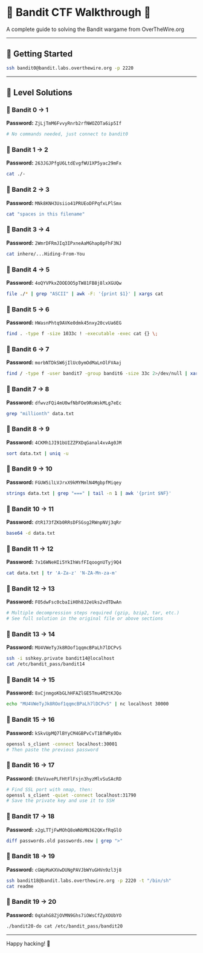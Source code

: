 # 🌟 Bandit CTF Walkthrough 🌟

A complete guide to solving the Bandit wargame from OverTheWire.org

---

## 🚀 Getting Started

```bash
ssh bandit0@bandit.labs.overthewire.org -p 2220
```

---

## 🎯 Level Solutions

### 🔹 Bandit 0 → 1  
**Password:** `ZjLjTmM6FvvyRnrb2rfNWOZOTa6ip5If`
```bash
# No commands needed, just connect to bandit0
```

### 🔹 Bandit 1 → 2  
**Password:** `263JGJPfgU6LtdEvgfWU1XP5yac29mFx`
```bash
cat ./-
```

### 🔹 Bandit 2 → 3  
**Password:** `MNk8KNH3Usiio41PRUEoDFPqfxLPlSmx`
```bash
cat "spaces in this filename"
```

### 🔹 Bandit 3 → 4  
**Password:** `2WmrDFRmJIq3IPxneAaMGhap0pFhF3NJ`
```bash
cat inhere/...Hiding-From-You
```

### 🔹 Bandit 4 → 5  
**Password:** `4oQYVPkxZOOEOO5pTW81FB8j8lxXGUQw`
```bash
file ./* | grep "ASCII" | awk -F: '{print $1}' | xargs cat
```

### 🔹 Bandit 5 → 6  
**Password:** `HWasnPhtq9AVKe0dmk45nxy20cvUa6EG`
```bash
find . -type f -size 1033c ! -executable -exec cat {} \;
```

### 🔹 Bandit 6 → 7  
**Password:** `morbNTDkSW6jIlUc0ymOdMaLnOlFVAaj`
```bash
find / -type f -user bandit7 -group bandit6 -size 33c 2>/dev/null | xargs cat
```

### 🔹 Bandit 7 → 8  
**Password:** `dfwvzFQi4mU0wfNbFOe9RoWskMLg7eEc`
```bash
grep "millionth" data.txt
```

### 🔹 Bandit 8 → 9  
**Password:** `4CKMh1JI91bUIZZPXDqGanal4xvAg0JM`
```bash
sort data.txt | uniq -u
```

### 🔹 Bandit 9 → 10  
**Password:** `FGUW5ilLVJrxX9kMYMmlN4MgbpfMiqey`
```bash
strings data.txt | grep "===" | tail -n 1 | awk '{print $NF}'
```

### 🔹 Bandit 10 → 11  
**Password:** `dtR173fZKb0RRsDFSGsg2RWnpNVj3qRr`
```bash
base64 -d data.txt
```

### 🔹 Bandit 11 → 12  
**Password:** `7x16WNeHIi5YkIhWsfFIqoognUTyj9Q4`
```bash
cat data.txt | tr 'A-Za-z' 'N-ZA-Mn-za-m'
```

### 🔹 Bandit 12 → 13  
**Password:** `FO5dwFsc0cbaIiH0h8J2eUks2vdTDwAn`
```bash
# Multiple decompression steps required (gzip, bzip2, tar, etc.)
# See full solution in the original file or above sections
```

### 🔹 Bandit 13 → 14  
**Password:** `MU4VWeTyJk8ROof1qqmcBPaLh7lDCPvS`
```bash
ssh -i sshkey.private bandit14@localhost
cat /etc/bandit_pass/bandit14
```

### 🔹 Bandit 14 → 15  
**Password:** `8xCjnmgoKbGLhHFAZlGE5Tmu4M2tKJQo`
```bash
echo "MU4VWeTyJk8ROof1qqmcBPaLh7lDCPvS" | nc localhost 30000
```

### 🔹 Bandit 15 → 16  
**Password:** `kSkvUpMQ7lBYyCM4GBPvCvT1BfWRy0Dx`
```bash
openssl s_client -connect localhost:30001
# Then paste the previous password
```

### 🔹 Bandit 16 → 17  
**Password:** `EReVavePLFHtFlFsjn3hyzMlvSuSAcRD`
```bash
# Find SSL port with nmap, then:
openssl s_client -quiet -connect localhost:31790
# Save the private key and use it to SSH
```

### 🔹 Bandit 17 → 18  
**Password:** `x2gLTTjFwMOhQ8oWNbMN362QKxfRqGlO`
```bash
diff passwords.old passwords.new | grep ">"
```

### 🔹 Bandit 18 → 19  
**Password:** `cGWpMaKXVwDUNgPAVJbWYuGHVn9zl3j8`
```bash
ssh bandit18@bandit.labs.overthewire.org -p 2220 -t "/bin/sh"
cat readme
```

### 🔹 Bandit 19 → 20  
**Password:** `0qXahG8ZjOVMN9Ghs7iOWsCfZyXOUbYO`
```bash
./bandit20-do cat /etc/bandit_pass/bandit20
```

---

Happy hacking! 🚩
